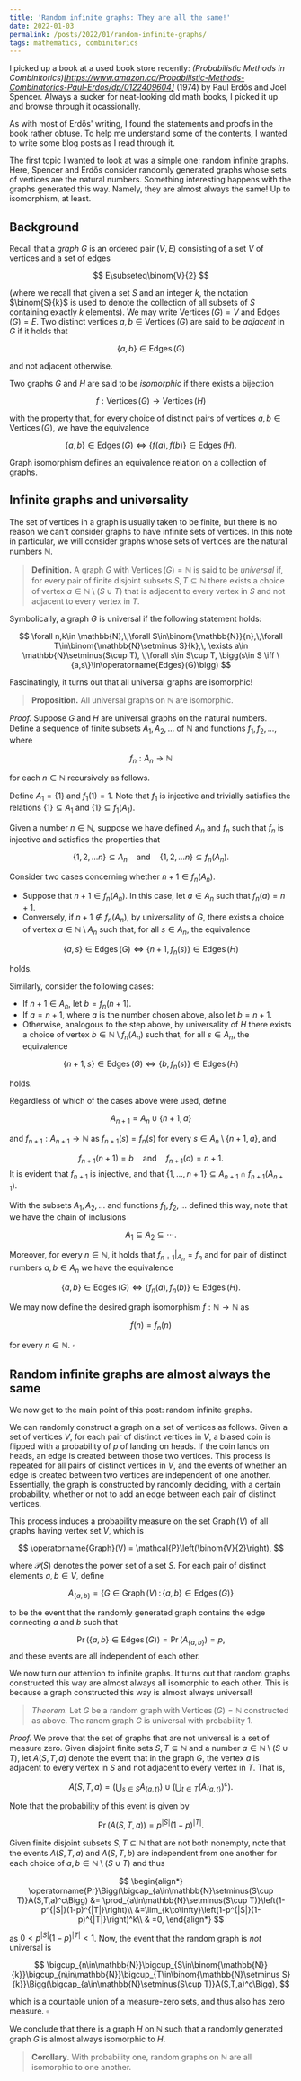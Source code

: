 ```yaml
---
title: 'Random infinite graphs: They are all the same!'
date: 2022-01-03
permalink: /posts/2022/01/random-infinite-graphs/
tags: mathematics, combinitorics
---
```


<script src="https://cdn.mathjax.org/mathjax/latest/MathJax.js?config=TeX-AMS-MML_HTMLorMML" type="text/javascript"></script>

I picked up a book at a used book store recently: *(Probabilistic Methods in Combinitorics)[https://www.amazon.ca/Probabilistic-Methods-Combinatorics-Paul-Erdos/dp/0122409604]* (1974) by Paul Erdős and Joel Spencer. Always a sucker for neat-looking old math books, I picked it up and browse through it ocassionally.

As with most of Erdős' writing, I found the statements and proofs in the book rather obtuse. To help me understand some of the contents, I wanted to write some blog posts as I read through it.

The first topic I wanted to look at was a simple one: random infinite graphs. Here, Spencer and Erdős consider randomly generated graphs whose sets of vertices are the natural numbers. Something interesting happens with the graphs generated this way. Namely, they are almost always the same! Up to isomorphism, at least.


## Background

Recall that a *graph* $G$ is an ordered pair $(V,E)$ consisting of a set $V$ of vertices and a set of edges

$$
E\subseteq\binom{V}{2}
$$

(where we recall that given a set $S$ and an integer $k$, the notation $\binom{S}{k}$ is used to denote the collection of all subsets of $S$ containing exactly $k$ elements).  We may write $\operatorname{Vertices}(G)=V$ and $\operatorname{Edges}(G)=E$. Two distinct vertices $a,b\in \operatorname{Vertices}(G)$ are said to be *adjacent* in $G$ if it holds that

$$
\{a,b\}\in \operatorname{Edges}(G)
$$

and not adjacent otherwise.

Two graphs $G$ and $H$ are said to be *isomorphic* if there exists a bijection

$$
f:\operatorname{Vertices}(G)\to\operatorname{Vertices}(H)
$$

with the property that, for every choice of distinct pairs of vertices $a,b\in\operatorname{Vertices}(G)$, we have the equivalence

$$
\{a,b\}\in \operatorname{Edges}(G)\iff\{f(a),f(b)\}\in \operatorname{Edges}(H).
$$

Graph isomorphism defines an equivalence relation on a collection of graphs.

## Infinite graphs and universality

The set of vertices in a graph is usually taken to be finite, but there is no reason we can't consider graphs to have infinite sets of vertices. In this note in particular, we will consider graphs whose sets of vertices are the natural numbers $\mathbb{N}$.

> **Definition.** A graph $G$ with $\operatorname{Vertices}(G)=\mathbb{N}$ is said to be *universal* if, for every pair of finite disjoint subsets $S,T\subseteq\mathbb{N}$ there exists a choice of vertex $a\in\mathbb{N}\setminus(S\cup T)$ that is adjacent to every vertex in $S$ and not adjacent to every vertex in $T$.

Symbolically, a graph $G$ is universal if the following statement holds:

$$
\forall n,k\in \mathbb{N},\,\forall S\in\binom{\mathbb{N}}{n},\,\forall T\in\binom{\mathbb{N}\setminus S}{k},\, \exists a\in \mathbb{N}\setminus(S\cup T), \,\forall s\in S\cup T, \bigg(s\in S \iff \{a,s\}\in\operatorname{Edges}(G)\bigg)
$$

Fascinatingly, it turns out that all universal graphs are isomorphic!

>**Proposition.** All universal graphs on $\mathbb{N}$ are isomorphic.

*Proof.* Suppose $G$ and $H$ are universal graphs on the natural numbers. Define a sequence of finite subsets $A_1,A_2,\dots$ of $\mathbb{N}$ and functions $f_1,f_2,\dots$, where

$$
f_n:A_n\to\mathbb{N}
$$

for each $n\in\mathbb{N}$ recursively as follows.

Define $A_1=\{1\}$ and $f_1(1)=1$. Note that $f_1$ is injective and trivially satisfies the relations $\{1\}\subseteq A_1$ and $\{1\}\subseteq f_1(A_1)$.

Given a number $n\in\mathbb{N}$, suppose we have defined $A_n$ and $f_n$ such that $f_n$ is injective and satisfies the properties that

$$
\{1,2,\dots n\}\subseteq A_n \quad\text{and}\quad \{1,2,\dots n\}\subseteq f_n(A_n).
$$

Consider two cases concerning whether $n+1\in f_n(A_n)$.
- Suppose that $n+1\in f_n(A_n)$. In this case, let $a\in A_n$ such that $f_n(a)=n+1$.
- Conversely, if $n+1\notin f_n(A_n)$, by universality of $G$, there exists a choice of vertex $a\in\mathbb{N}\setminus A_n$ such that, for all $s\in A_n$, the equivalence

$$
\{a,s\}\in \operatorname{Edges}(G) \iff \{n+1,f_n(s)\}\in\operatorname{Edges}(H)
$$

  holds.

Similarly, consider the following cases:
- If $n+1\in A_n$, let $b=f_n(n+1)$.
- If $a=n+1$, where $a$ is the number chosen above, also let $b=n+1$.
- Otherwise, analogous to the step above, by universality of $H$ there exists a choice of vertex $b\in\mathbb{N}\setminus f_n(A_n)$ such that, for all $s\in A_n$, the equivalence

$$
\{n+1,s\}\in \operatorname{Edges}(G) \iff \{b,f_n(s)\}\in\operatorname{Edges}(H)
$$

   holds.

Regardless of which of the cases above were used, define

$$
A_{n+1} = A_n\cup\{n+1, a\}
$$

and $f_{n+1}:A_{n+1}\to\mathbb{N}$ as $f_{n+1}(s)= f_n(s)$ for every $s\in A_n\setminus\{n+1,a\}$, and

$$
f_{n+1}(n+1) = b \quad\text{and}\quad f_{n+1}(a) = n+1.
$$
It is evident that $f_{n+1}$ is injective, and that $\{1,\dots,n+1\}\subseteq A_{n+1}\cap f_{n+1}(A_{n+1})$.

With the subsets $A_1,A_2,\dots$ and functions $f_1,f_2,\dots$ defined this way, note that we have the chain of inclusions

$$
A_1\subseteq A_2\subseteq \cdots.
$$

Moreover, for every $n\in\mathbb{N}$, it holds that $f_{n+1}|_{A_n} = f_n$ and for pair of distinct numbers $a,b\in A_n$ we have the equivalence

$$
\{a,b\}\in \operatorname{Edges}(G) \iff \{f_n(a),f_n(b)\}\in \operatorname{Edges}(H).
$$

We may now define the desired graph isomorphism $f:\mathbb{N}\to\mathbb{N}$ as

$$
f(n) = f_n(n)
$$

for every $n\in\mathbb{N}$.
$\square$


## Random infinite graphs are almost always the same

We now get to the main point of this post: random infinite graphs.

We can randomly construct a graph on a set of vertices as follows. Given a set of vertices $V$, for each pair of distinct vertices in $V$, a biased coin is flipped with a probability of $p$ of landing on heads. If the coin lands on heads, an edge is created between those two vertices. This process is repeated for all pairs of distinct vertices in $V$, and the events of whether an edge is created between two vertices are independent of one another. Essentially, the graph is constructed by randomly deciding, with a certain probability, whether or not to add an edge between each pair of distinct vertices.

This process induces a probability measure on the set $\operatorname{Graph}(V)$ of all graphs having vertex set $V$, which is

$$
\operatorname{Graph}(V) = \mathcal{P}\left(\binom{V}{2}\right),
$$

where $\mathcal{P}(S)$ denotes the power set of a set $S$. For each pair of distinct elements $a,b\in V$, define

$$
A_{\{a,b\}} = \big\{G\in \operatorname{Graph}(V)\,:\, \{a,b\}\in\operatorname{Edges}(G)\big\}
$$

to be the event that the randomly generated graph contains the edge connecting $a$ and $b$ such that

$$
\operatorname{Pr}\big(\{a,b\}\in\operatorname{Edges}(G)\big) = \operatorname{Pr}(A_{\{a,b\}}) = p,
$$
and these events are all independent of each other.

We now turn our attention to infinite graphs. It turns out that random graphs constructed this way are almost always all isomorphic to each other. This is because a graph constructed this way is almost always universal!

>*Theorem.* Let $G$ be a random graph with $\operatorname{Vertices}(G)=\mathbb{N}$ constructed as above. The ranom graph $G$ is universal with probability $1$.

*Proof.* We prove that the set of graphs that are not universal is a set of measure zero. Given disjoint finite sets $S,T\subseteq\mathbb{N}$ and a number $a\in\mathbb{N}\setminus (S\cup T)$, let $A(S,T,a)$ denote the event that in the graph $G$, the vertex $a$ is adjacent to every vertex in $S$ and not adjacent to every vertex in $T$. That is,

$$
A(S,T,a) = \Bigg(\bigcup_{s\in S} A_{\{a,t\}}\Bigg)\cup\Bigg(\bigcup_{t\in T} (A_{\{a,t\}})^c\Bigg).
$$

Note that the probability of this event is given by

$$
\operatorname{Pr}\big(A(S,T,a)\big) = p^{|S|}(1-p)^{|T|}.
$$

Given finite disjoint subsets $S,T\subseteq\mathbb{N}$ that are not both nonempty, note that the events $A(S,T,a)$ and $A(S,T,b)$ are independent from one another for each choice of $a,b\in\mathbb{N}\setminus (S\cup T)$ and thus

$$
\begin{align*}
\operatorname{Pr}\Bigg(\bigcap_{a\in\mathbb{N}\setminus(S\cup T)}A(S,T,a)^c\Bigg)
&= \prod_{a\in\mathbb{N}\setminus(S\cup T)}\left(1-p^{|S|}(1-p)^{|T|}\right)\\
&=\lim_{k\to\infty}\left(1-p^{|S|}(1-p)^{|T|}\right)^k\\
 & =0,
\end{align*}
$$

as $0<p^{|S|}(1-p)^{|T|} < 1$. Now, the event that the random graph is *not* universal is

$$
\bigcup_{n\in\mathbb{N}}\bigcup_{S\in\binom{\mathbb{N}}{k}}\bigcup_{n\in\mathbb{N}}\bigcup_{T\in\binom{\mathbb{N}\setminus S}{k}}\Bigg(\bigcap_{a\in\mathbb{N}\setminus(S\cup T)}A(S,T,a)^c\Bigg),
$$

which is a countable union of a measure-zero sets, and thus also has zero measure.
$\square$

We conclude that there is a graph $H$ on $\mathbb{N}$ such that a randomly generated graph $G$ is almost always isomorphic to $H$.

>**Corollary.** With probability one, random graphs on $\mathbb{N}$ are all isomorphic to one another.
